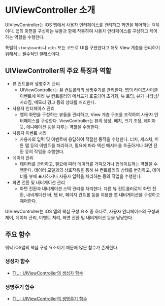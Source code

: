 # UIViewController 소개

UIViewController는 iOS 앱에서 사용자 인터페이스를 관리하고 화면을 제어하는 객체이다. 앱의 화면을 구성하는 뷰들과 함께 작동하여 사용자 인터페이스를 구성하고 제어하는 역할을 수행한다.

특별히 `storyboards`나 `xibs` 또는 코드로 UI를 구현한다고 해도 View 계층을 관리하기 위해서는 필수적인 클래스이다.

## UIViewController의 주요 특징과 역할

- 뷰 컨트롤러 생명주기 관리
    - UIViewController는 뷰 컨트롤러의 생명주기를 관리한다. 앱의 라이프사이클 이벤트에 따라 뷰 컨트롤러의 메서드가 호출되어 초기화, 뷰 로딩, 뷰가 나타남/사라짐, 메모리 경고 등의 상태를 처리한다.
- 사용자 인터페이스 관리
    - 앱의 화면을 구성하는 뷰들을 관리하고, View 계층 구조를 조작하여 사용자 인터페이스를 구성한다. ViewController는 뷰의 생성, 배치, 크기 조정, 레이아웃, 애니메이션 등을 다루는 역할을 수행한다.
- 사용자 이벤트 처리
    - 사용자의 입력 및 이벤트에 응답하여 적절한 동작을 수행한다. 터치, 제스처, 버튼 탭 등의 이벤트를 처리하고, 필요에 따라 액션 메서드를 호출하거나 화면 전환 등의 작업을 수행한다.
- 데이터 관리
    - 데이터를 관리하고, 필요에 따라 데이터를 가져오거나 업데이트하는 역할을 수행한다. 데이터 모델과의 상호작용을 통해 뷰 컨트롤러의 상태를 변경하고, 데이터를 뷰에 표시하거나 사용자 입력을 처리하는 등의 작업을 수행한다.
- 화면 전환 및 내비게이션 관리
    - 화면 전환과 내비게이션 스택 관리를 처리한다. 다른 뷰 컨트롤러로의 화면 전환, 내비게이션 바, 탭 바, 페이지 컨트롤 등을 이용한 앱 내비게이션을 구성하고 제어한다.
    
UIViewController는 iOS 앱의 핵심 구성 요소 중 하나로, 사용자 인터페이스의 구성과 제어, 데이터 관리, 이벤트 처리, 화면 전환 및 내비게이션 등을 담당한다.


## 주요 함수
워낙 iOS앱의 핵심 구성 요소이기 때문에 많은 함수가 존재한다.

### 생성자 함수
- [TIL : UIViewController의 생성자 함수](https://github.com/isGeekCode/TIL/blob/main/Mobile-IOS/UIViewController_Initializers.md)



### 생명주기 함수
- [TIL : UIViewController의 생명주기 함수](https://github.com/isGeekCode/TIL/blob/main/Mobile-IOS/UIViewController_Lifecycle.md)


